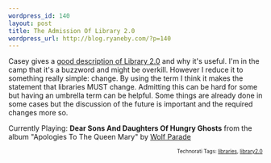 ```yaml
--- 
wordpress_id: 140
layout: post
title: The Admission Of Library 2.0
wordpress_url: http://blog.ryaneby.com/?p=140
---
```

Casey gives a <a href="http://maisonbisson.com/blog/post/10957/">good description of Library 2.0</a> and why it's useful. I'm in the camp that it's a buzzword and might be overkill. However I reduce it to something really simple: change. By using the term I think it makes the statement that libraries MUST change. Admitting this can be hard for some but having an umbrella term can be helpful. Some things are already done in some cases but the discussion of the future is important and the required changes more so.

Currently Playing: <strong>Dear Sons And Daughters Of Hungry Ghosts</strong> from the album "Apologies To The Queen Mary" by <a href="http://www.google.com/search?q=%22Wolf Parade%22">Wolf Parade</a>
<!-- technorati tags start --><p style="text-align:right;font-size:10px;">Technorati Tags: <a href="http://www.technorati.com/tag/libraries" rel="tag">libraries</a>, <a href="http://www.technorati.com/tag/library2.0" rel="tag">library2.0</a></p><!-- technorati tags end -->
